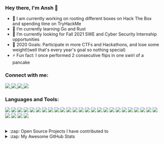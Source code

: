 <!--
**anshdhinhgra47/anshdhinhgra47** is a ✨ _special_ ✨ repository because its `README.md` (this file) appears on your GitHub profile.

Here are some ideas to get you started:

- 🔭 I’m currently working on ...
- 🌱 I’m currently learning ...
- 👯 I’m looking to collaborate on ...
- 🤔 I’m looking for help with ...
- 💬 Ask me about ...
- 📫 How to reach me: ...
- 😄 Pronouns: ...
- ⚡ Fun fact: ...
-->

### Hey there, I'm Ansh 👋

- 🔭 I am currently working on rooting different boxes on Hack The Box and spending time on TryHackMe
- 🌱 I’m currently learning Go and Rust 
- 👯 I’m currently looking for Fall 2021 SWE and Cyber Security Internship opportunities
- 🥅 2020 Goals: Participate in more CTFs and Hackathons, and lose some weight!(well that's every year's goal so nothing special)
- ⚡ Fun fact: I once performed 2 consecutive flips in one swirl of a pancake

### Connect with me:

<a href="https://www.linkedin.com/in/ansh-dhingra-a88621197/">
  <img src="https://img.shields.io/badge/LinkedIn-0077B5?style=for-the-badge&logo=linkedin&logoColor=white" />
</a>

<a href="https://dev.to/anshdhinhgra47">
  <img src="https://img.shields.io/badge/dev.to-0A0A0A?style=for-the-badge&logo=dev.to&logoColor=white" />
</a>

<a href="mailto:a24dhing@uwaterloo.ca">
  <img src="https://img.shields.io/badge/Microsoft_Outlook-0078D4?style=for-the-badge&logo=microsoft-outlook&logoColor=white" />
</a>

<a href="https://www.hackerrank.com/A_nshD?hr_r=1">
  <img src="https://img.shields.io/badge/HackerRank-2EC866?style=for-the-badge&logo=HACKERRANK&logoColor=white" />
</a>


<br />

### Languages and Tools:

<img src="https://img.shields.io/badge/Windows-0078D6?style=for-the-badge&logo=windows&logoColor=white" /> <img src="https://img.shields.io/badge/Ubuntu-E95420?style=for-the-badge&logo=ubuntu&logoColor=white" /> <img src="https://img.shields.io/badge/Python-3776AB?style=for-the-badge&logo=python&logoColor=white" /> <img src="https://img.shields.io/badge/JavaScript-323330?style=for-the-badge&logo=javascript&logoColor=F7DF1E" /> <img src="https://img.shields.io/badge/Node.js-43853D?style=for-the-badge&logo=node.js&logoColor=white" /> <img src="https://img.shields.io/badge/TypeScript-007ACC?style=for-the-badge&logo=typescript&logoColor=white" /> <img src="https://img.shields.io/badge/HTML5-E34F26?style=for-the-badge&logo=html5&logoColor=white" /> <img src="https://img.shields.io/badge/CSS3-1572B6?style=for-the-badge&logo=css3&logoColor=white" /> <img src="https://img.shields.io/badge/C%2B%2B-00599C?style=for-the-badge&logo=c%2B%2B&logoColor=white" /> <img src="https://img.shields.io/badge/Rust-000000?style=for-the-badge&logo=rust&logoColor=white" /> <img src="https://img.shields.io/badge/Markdown-000000?style=for-the-badge&logo=markdown&logoColor=white" /> <img src="https://img.shields.io/badge/Shell_Script-121011?style=for-the-badge&logo=gnu-bash&logoColor=white" /> <img src="https://img.shields.io/badge/Express.js-404D59?style=for-the-badge" /> <img src="https://img.shields.io/badge/Gatsby-663399?style=for-the-badge&logo=gatsby&logoColor=white" /> <img src="https://img.shields.io/badge/React-20232A?style=for-the-badge&logo=react&logoColor=61DAFB" /> <img src="https://img.shields.io/badge/Bootstrap-563D7C?style=for-the-badge&logo=bootstrap&logoColor=white" /> <img src="https://img.shields.io/badge/Tailwind_CSS-38B2AC?style=for-the-badge&logo=tailwind-css&logoColor=white" /> <img src="https://img.shields.io/badge/Material--UI-0081CB?style=for-the-badge&logo=material-ui&logoColor=white" /> <img src="https://img.shields.io/badge/Redux-593D88?style=for-the-badge&logo=redux&logoColor=white" /> <img src="https://img.shields.io/badge/React_Router-CA4245?style=for-the-badge&logo=react-router&logoColor=white" /> <img src="https://img.shields.io/badge/MySQL-00000F?style=for-the-badge&logo=mysql&logoColor=white" /> <img src="https://img.shields.io/badge/MongoDB-4EA94B?style=for-the-badge&logo=mongodb&logoColor=white" /> <img src="https://img.shields.io/badge/Netlify-00C7B7?style=for-the-badge&logo=netlify&logoColor=white" /> <img src="https://img.shields.io/badge/Heroku-430098?style=for-the-badge&logo=heroku&logoColor=white" /> <img src="https://img.shields.io/badge/Microsoft_Office-D83B01?style=for-the-badge&logo=microsoft-office&logoColor=white" /> <img src="https://img.shields.io/badge/Jupyter-F37626.svg?&style=for-the-badge&logo=Jupyter&logoColor=white" /> <img src="https://img.shields.io/badge/conda-342B029.svg?&style=for-the-badge&logo=anaconda&logoColor=white" /> <img  src="https://img.shields.io/badge/Docker-2CA5E0?style=for-the-badge&logo=docker&logoColor=white" /> <img src="https://img.shields.io/badge/firebase-ffca28?style=for-the-badge&logo=firebase&logoColor=black" />

<br />

<details>
  <summary>:zap: Open Source Projects I have contributed to</summary>
  
<!--START_SECTION:activity-->
[![Readme Card](https://github-readme-stats.vercel.app/api/pin/?username=anshdhinhgra47&repo=jsx-readme)](https://github.com/anshdhinhgra47/jsx-readme)
[![Readme Card](https://github-readme-stats.vercel.app/api/pin/?username=anshdhinhgra47&repo=layer5)](https://github.com/anshdhinhgra47/layer5)
[![Readme Card](https://github-readme-stats.vercel.app/api/pin/?username=anshdhinhgra47&repo=Contribute-to-this-project)](https://github.com/anshdhinhgra47/Contribute-to-this-project)
<!--END_SECTION:activity-->

</details>

<details>
  <summary>:zap: My Awesome GitHub Stats</summary>

  ![Ansh's GitHub stats](https://github-readme-stats.vercel.app/api?username=anshdhinhgra47&show_icons=true&theme=radical) [![Top Langs](https://github-readme-stats.vercel.app/api/top-langs/?username=anshdhinhgra47&langs_count=8&layout=compact&theme=radical)](https://github.com/anshdhinhgra47/github-readme-stats)

</details>
